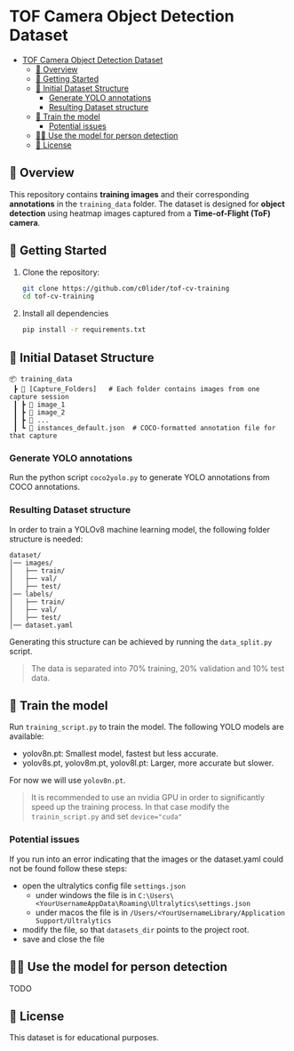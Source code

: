 # TOF Camera Object Detection Dataset

-   [TOF Camera Object Detection Dataset](#tof-camera-object-detection-dataset)
    -   [📌 Overview](#-overview)
    -   [🔧 Getting Started](#-getting-started)
    -   [📂 Initial Dataset Structure](#-initial-dataset-structure)
        -   [Generate YOLO annotations](#generate-yolo-annotations)
        -   [Resulting Dataset structure](#resulting-dataset-structure)
    -   [🚆 Train the model](#-train-the-model)
        -   [Potential issues](#potential-issues)
    -   [🧍🏽 Use the model for person detection](#-use-the-model-for-person-detection)
    -   [📜 License](#-license)

## 📌 Overview

This repository contains **training images** and their corresponding **annotations** in the `training_data` folder. The dataset is designed for **object detection** using heatmap images captured from a **Time-of-Flight (ToF) camera**.

## 🔧 Getting Started

1. Clone the repository:

    ```bash
    git clone https://github.com/c0lider/tof-cv-training
    cd tof-cv-training
    ```

2. Install all dependencies

    ```bash
    pip install -r requirements.txt

    ```

## 📂 Initial Dataset Structure

```
📦 training_data
 ┣ 📂 [Capture_Folders]   # Each folder contains images from one capture session
 ┃ ┣ 📂 image_1
 ┃ ┣ 📂 image_2
 ┃ ┣ 📂 ...
 ┃ ┗ 📜 instances_default.json  # COCO-formatted annotation file for that capture
```

### Generate YOLO annotations

Run the python script `coco2yolo.py` to generate YOLO annotations from COCO annotations.

### Resulting Dataset structure

In order to train a YOLOv8 machine learning model, the following folder structure is needed:

```
dataset/
│── images/
│   ├── train/
│   ├── val/
│   ├── test/
│── labels/
│   ├── train/
│   ├── val/
│   ├── test/
│── dataset.yaml
```

Generating this structure can be achieved by running the `data_split.py` script.

> The data is separated into 70% training, 20% validation and 10% test data.

## 🚆 Train the model

Run `training_script.py` to train the model. The following YOLO models are available:

-   yolov8n.pt: Smallest model, fastest but less accurate.
-   yolov8s.pt, yolov8m.pt, yolov8l.pt: Larger, more accurate but slower.

For now we will use `yolov8n.pt`.

> It is recommended to use an nvidia GPU in order to significantly speed up the training process. In that case modify the `trainin_script.py` and set `device="cuda"`

### Potential issues

If you run into an error indicating that the images or the dataset.yaml could not be found follow these steps:

-   open the ultralytics config file `settings.json`
    -   under windows the file is in `C:\Users\<YourUsernameAppData\Roaming\Ultralytics\settings.json`
    -   under macos the file is in `/Users/<YourUsernameLibrary/Application Support/Ultralytics`
-   modify the file, so that `datasets_dir` points to the project root.
-   save and close the file

## 🧍🏽 Use the model for person detection

TODO

## 📜 License

This dataset is for educational purposes.
